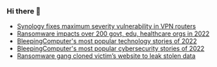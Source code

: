 ### Hi there 👋

<!--START_SECTION:feed-->
* [Synology fixes maximum severity vulnerability in VPN routers](https://www.bleepingcomputer.com/news/security/synology-fixes-maximum-severity-vulnerability-in-vpn-routers/)
* [Ransomware impacts over 200 govt, edu, healthcare orgs in 2022](https://www.bleepingcomputer.com/news/security/ransomware-impacts-over-200-govt-edu-healthcare-orgs-in-2022/)
* [BleepingComputer's most popular technology stories of 2022](https://www.bleepingcomputer.com/news/technology/bleepingcomputers-most-popular-technology-stories-of-2022/)
* [BleepingComputer's most popular cybersecurity stories of 2022](https://www.bleepingcomputer.com/news/security/bleepingcomputers-most-popular-cybersecurity-stories-of-2022/)
* [Ransomware gang cloned victim’s website to leak stolen data](https://www.bleepingcomputer.com/news/security/ransomware-gang-cloned-victim-s-website-to-leak-stolen-data/)
<!--END_SECTION:feed-->

<!--
**frankenk/frankenk** is a ✨ _special_ ✨ repository because its `README.md` (this file) appears on your GitHub profile.

Here are some ideas to get you started:

- 🔭 I’m currently working on ...
- 🌱 I’m currently learning ...
- 👯 I’m looking to collaborate on ...
- 🤔 I’m looking for help with ...
- 💬 Ask me about ...
- 📫 How to reach me: ...
- 😄 Pronouns: ...
- ⚡ Fun fact: ...
-->



